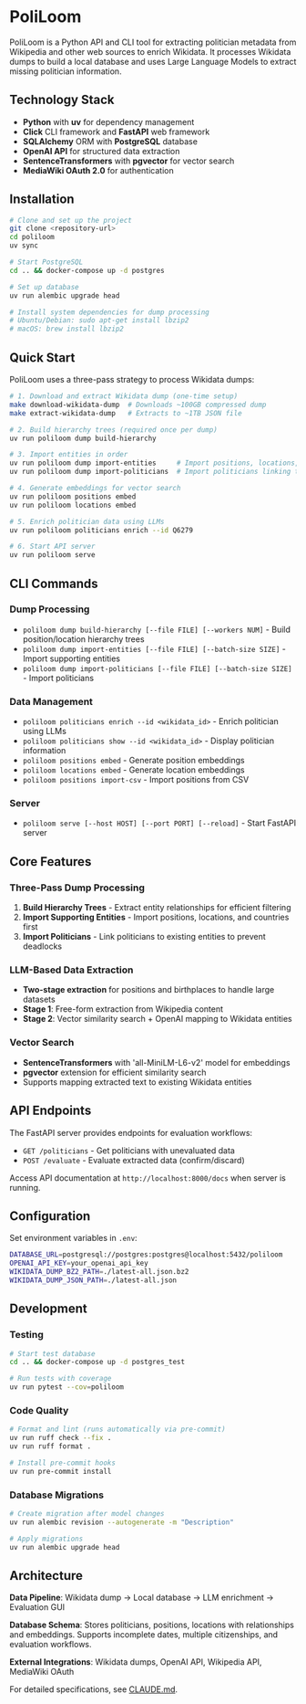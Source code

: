 # PoliLoom

PoliLoom is a Python API and CLI tool for extracting politician metadata from Wikipedia and other web sources to enrich Wikidata. It processes Wikidata dumps to build a local database and uses Large Language Models to extract missing politician information.

## Technology Stack

- **Python** with **uv** for dependency management
- **Click** CLI framework and **FastAPI** web framework
- **SQLAlchemy** ORM with **PostgreSQL** database
- **OpenAI API** for structured data extraction
- **SentenceTransformers** with **pgvector** for vector search
- **MediaWiki OAuth 2.0** for authentication

## Installation

```bash
# Clone and set up the project
git clone <repository-url>
cd poliloom
uv sync

# Start PostgreSQL
cd .. && docker-compose up -d postgres

# Set up database
uv run alembic upgrade head

# Install system dependencies for dump processing
# Ubuntu/Debian: sudo apt-get install lbzip2
# macOS: brew install lbzip2
```

## Quick Start

PoliLoom uses a three-pass strategy to process Wikidata dumps:

```bash
# 1. Download and extract Wikidata dump (one-time setup)
make download-wikidata-dump  # Downloads ~100GB compressed dump
make extract-wikidata-dump   # Extracts to ~1TB JSON file

# 2. Build hierarchy trees (required once per dump)
uv run poliloom dump build-hierarchy

# 3. Import entities in order
uv run poliloom dump import-entities     # Import positions, locations, countries
uv run poliloom dump import-politicians  # Import politicians linking to entities

# 4. Generate embeddings for vector search
uv run poliloom positions embed
uv run poliloom locations embed

# 5. Enrich politician data using LLMs
uv run poliloom politicians enrich --id Q6279

# 6. Start API server
uv run poliloom serve
```

## CLI Commands

### Dump Processing

- `poliloom dump build-hierarchy [--file FILE] [--workers NUM]` - Build position/location hierarchy trees
- `poliloom dump import-entities [--file FILE] [--batch-size SIZE]` - Import supporting entities
- `poliloom dump import-politicians [--file FILE] [--batch-size SIZE]` - Import politicians

### Data Management

- `poliloom politicians enrich --id <wikidata_id>` - Enrich politician using LLMs
- `poliloom politicians show --id <wikidata_id>` - Display politician information
- `poliloom positions embed` - Generate position embeddings
- `poliloom locations embed` - Generate location embeddings
- `poliloom positions import-csv` - Import positions from CSV

### Server

- `poliloom serve [--host HOST] [--port PORT] [--reload]` - Start FastAPI server

## Core Features

### Three-Pass Dump Processing
1. **Build Hierarchy Trees** - Extract entity relationships for efficient filtering
2. **Import Supporting Entities** - Import positions, locations, and countries first
3. **Import Politicians** - Link politicians to existing entities to prevent deadlocks

### LLM-Based Data Extraction
- **Two-stage extraction** for positions and birthplaces to handle large datasets
- **Stage 1**: Free-form extraction from Wikipedia content
- **Stage 2**: Vector similarity search + OpenAI mapping to Wikidata entities

### Vector Search
- **SentenceTransformers** with 'all-MiniLM-L6-v2' model for embeddings
- **pgvector** extension for efficient similarity search
- Supports mapping extracted text to existing Wikidata entities

## API Endpoints

The FastAPI server provides endpoints for evaluation workflows:

- `GET /politicians` - Get politicians with unevaluated data
- `POST /evaluate` - Evaluate extracted data (confirm/discard)

Access API documentation at `http://localhost:8000/docs` when server is running.

## Configuration

Set environment variables in `.env`:

```bash
DATABASE_URL=postgresql://postgres:postgres@localhost:5432/poliloom
OPENAI_API_KEY=your_openai_api_key
WIKIDATA_DUMP_BZ2_PATH=./latest-all.json.bz2
WIKIDATA_DUMP_JSON_PATH=./latest-all.json
```

## Development

### Testing

```bash
# Start test database
cd .. && docker-compose up -d postgres_test

# Run tests with coverage
uv run pytest --cov=poliloom
```

### Code Quality

```bash
# Format and lint (runs automatically via pre-commit)
uv run ruff check --fix .
uv run ruff format .

# Install pre-commit hooks
uv run pre-commit install
```

### Database Migrations

```bash
# Create migration after model changes
uv run alembic revision --autogenerate -m "Description"

# Apply migrations
uv run alembic upgrade head
```

## Architecture

**Data Pipeline**: Wikidata dump → Local database → LLM enrichment → Evaluation GUI

**Database Schema**: Stores politicians, positions, locations with relationships and embeddings. Supports incomplete dates, multiple citizenships, and evaluation workflows.

**External Integrations**: Wikidata dumps, OpenAI API, Wikipedia API, MediaWiki OAuth

For detailed specifications, see [CLAUDE.md](./CLAUDE.md).